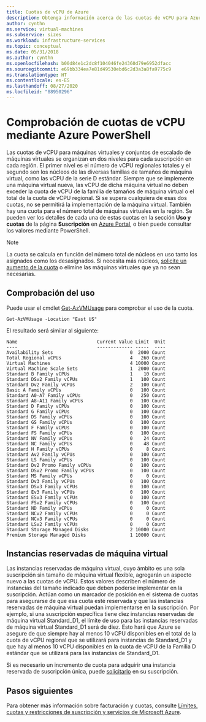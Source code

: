 ```yaml
---
title: Cuotas de vCPU de Azure
description: Obtenga información acerca de las cuotas de vCPU para Azure Virtual Machines.
author: cynthn
ms.service: virtual-machines
ms.subservice: sizes
ms.workload: infrastructure-services
ms.topic: conceptual
ms.date: 05/31/2018
ms.author: cynthn
ms.openlocfilehash: b00d84e1c2dc8f104046fe24360d79e6952dfacc
ms.sourcegitcommit: e69bb334ea7e81d49530ebd6c2d3a3a8fa9775c9
ms.translationtype: HT
ms.contentlocale: es-ES
ms.lasthandoff: 08/27/2020
ms.locfileid: "88950296"
---
```

# <a name="check-vcpu-quotas-using-azure-powershell"></a>Comprobación de cuotas de vCPU mediante Azure PowerShell

Las cuotas de vCPU para máquinas virtuales y conjuntos de escalado de máquinas virtuales se organizan en dos niveles para cada suscripción en cada región. El primer nivel es el número de vCPU regionales totales y el segundo son los núcleos de las diversas familias de tamaños de máquina virtual, como las vCPU de la serie D estándar. Siempre que se implemente una máquina virtual nueva, las vCPU de dicha máquina virtual no deben exceder la cuota de vCPU de la familia de tamaños de máquina virtual o el total de la cuota de vCPU regional. Si se supera cualquiera de esas dos cuotas, no se permitirá la implementación de la máquina virtual. También hay una cuota para el número total de máquinas virtuales en la región. Se pueden ver los detalles de cada una de estas cuotas en la sección **Uso y cuotas** de la página **Suscripción** en [Azure Portal](https://portal.azure.com), o bien puede consultar los valores mediante PowerShell.

> [!NOTE]
> La cuota se calcula en función del número total de núcleos en uso tanto los asignados como los desasignados. Si necesita más núcleos, [solicite un aumento de la cuota](../../azure-portal/supportability/resource-manager-core-quotas-request.md) o elimine las máquinas virtuales que ya no sean necesarias. 
 
## <a name="check-usage"></a>Comprobación del uso

Puede usar el cmdlet [Get-AzVMUsage](/powershell/module/az.compute/get-azvmusage) para comprobar el uso de la cuota.

```azurepowershell-interactive
Get-AzVMUsage -Location "East US"
```

El resultado será similar al siguiente:

```
Name                             Current Value Limit  Unit
----                             ------------- -----  ----
Availability Sets                            0  2000 Count
Total Regional vCPUs                         4   260 Count
Virtual Machines                             4 10000 Count
Virtual Machine Scale Sets                   1  2000 Count
Standard B Family vCPUs                      1    10 Count
Standard DSv2 Family vCPUs                   1   100 Count
Standard Dv2 Family vCPUs                    2   100 Count
Basic A Family vCPUs                         0   100 Count
Standard A0-A7 Family vCPUs                  0   250 Count
Standard A8-A11 Family vCPUs                 0   100 Count
Standard D Family vCPUs                      0   100 Count
Standard G Family vCPUs                      0   100 Count
Standard DS Family vCPUs                     0   100 Count
Standard GS Family vCPUs                     0   100 Count
Standard F Family vCPUs                      0   100 Count
Standard FS Family vCPUs                     0   100 Count
Standard NV Family vCPUs                     0    24 Count
Standard NC Family vCPUs                     0    48 Count
Standard H Family vCPUs                      0     8 Count
Standard Av2 Family vCPUs                    0   100 Count
Standard LS Family vCPUs                     0   100 Count
Standard Dv2 Promo Family vCPUs              0   100 Count
Standard DSv2 Promo Family vCPUs             0   100 Count
Standard MS Family vCPUs                     0     0 Count
Standard Dv3 Family vCPUs                    0   100 Count
Standard DSv3 Family vCPUs                   0   100 Count
Standard Ev3 Family vCPUs                    0   100 Count
Standard ESv3 Family vCPUs                   0   100 Count
Standard FSv2 Family vCPUs                   0   100 Count
Standard ND Family vCPUs                     0     0 Count
Standard NCv2 Family vCPUs                   0     0 Count
Standard NCv3 Family vCPUs                   0     0 Count
Standard LSv2 Family vCPUs                   0     0 Count
Standard Storage Managed Disks               2 10000 Count
Premium Storage Managed Disks                1 10000 Count
```


## <a name="reserved-vm-instances"></a>Instancias reservadas de máquina virtual
Las instancias reservadas de máquina virtual, cuyo ámbito es una sola suscripción sin tamaño de máquina virtual flexible, agregarán un aspecto nuevo a las cuotas de vCPU. Estos valores describen el número de instancias del tamaño indicado que deben poderse implementar en la suscripción. Actúan como un marcador de posición en el sistema de cuotas para asegurarse de que esa cuota esté reservada y que las instancias reservadas de máquina virtual puedan implementarse en la suscripción. Por ejemplo, si una suscripción específica tiene diez instancias reservadas de máquina virtual Standard_D1, el límite de uso para las instancias reservadas de máquina virtual Standard_D1 será de diez. Esto hará que Azure se asegure de que siempre hay al menos 10 vCPU disponibles en el total de la cuota de vCPU regional que se utilizará para instancias de Standard_D1 y que hay al menos 10 vCPU disponibles en la cuota de vCPU de la Familia D estándar que se utilizará para las instancias de Standard_D1.

Si es necesario un incremento de cuota para adquirir una instancia reservada de suscripción única, puede [solicitarlo](../../azure-portal/supportability/resource-manager-core-quotas-request.md) en su suscripción.

## <a name="next-steps"></a>Pasos siguientes

Para obtener más información sobre facturación y cuotas, consulte [Límites, cuotas y restricciones de suscripción y servicios de Microsoft Azure](../../azure-resource-manager/management/azure-subscription-service-limits.md?toc=/azure/billing/TOC.json).

